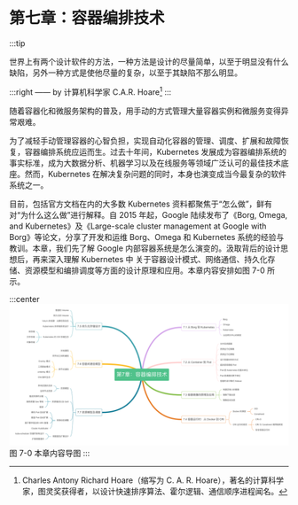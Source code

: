 # 第七章：容器编排技术

:::tip <a/>

世界上有两个设计软件的方法，一种方法是设计的尽量简单，以至于明显没有什么缺陷，另外一种方式是使他尽量的复杂，以至于其缺陷不那么明显。

:::right
—— by 计算机科学家 C.A.R. Hoare[^1]
:::

随着容器化和微服务架构的普及，用手动的方式管理大量容器实例和微服务变得异常艰难。

为了减轻手动管理容器的心智负担，实现自动化容器的管理、调度、扩展和故障恢复，容器编排系统应运而生。过去十年间，Kubernetes 发展成为容器编排系统的事实标准，成为大数据分析、机器学习以及在线服务等领域广泛认可的最佳技术底座。然而，Kubernetes 在解决复杂问题的同时，本身也演变成当今最复杂的软件系统之一。

目前，包括官方文档在内的大多数 Kubernetes 资料都聚焦于“怎么做”，鲜有对“为什么这么做”进行解释。自 2015 年起，Google 陆续发布了《Borg, Omega, and Kubernetes》及《Large-scale cluster management at Google with Borg》等论文，分享了开发和运维 Borg、Omega 和 Kubernetes 系统的经验与教训。本章，我们先了解 Google 内部容器系统是怎么演变的。汲取背后的设计思想后，再来深入理解 Kubernetes 中 关于容器设计模式、网络通信、持久化存储、资源模型和编排调度等方面的设计原理和应用。本章内容安排如图 7-0 所示。

:::center
  ![](../assets/container-summary.png)<br/>
  图 7-0 本章内容导图
:::

[^1]: Charles Antony Richard Hoare（缩写为 C. A. R. Hoare），著名的计算科学家，图灵奖获得者，以设计快速排序算法、霍尔逻辑、通信顺序进程闻名。